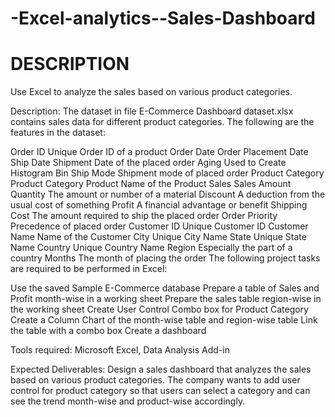 # -Excel-analytics--Sales-Dashboard
# DESCRIPTION
Use Excel to analyze the sales based on various product categories.

Description:
The dataset in file E-Commerce Dashboard dataset.xlsx contains sales data for different product categories. The following are the features in the dataset:

Order ID Unique Order ID of a product Order Date Order Placement Date Ship Date Shipment Date of the placed order Aging Used to Create Histogram Bin Ship Mode Shipment mode of placed order Product Category Product Category Product Name of the Product Sales Sales Amount Quantity The amount or number of a material Discount A deduction from the usual cost of something Profit A financial advantage or benefit Shipping Cost The amount required to ship the placed order Order Priority Precedence of placed order Customer ID Unique Customer ID Customer Name Name of the Customer City Unique City Name State Unique State Name Country Unique Country Name Region Especially the part of a country Months The month of placing the order The following project tasks are required to be performed in Excel:

Use the saved Sample E-Commerce database Prepare a table of Sales and Profit month-wise in a working sheet Prepare the sales table region-wise in the working sheet Create User Control Combo box for Product Category Create a Column Chart of the month-wise table and region-wise table Link the table with a combo box Create a dashboard

Tools required:
Microsoft Excel, Data Analysis Add-in

Expected Deliverables:
Design a sales dashboard that analyzes the sales based on various product categories. The company wants to add user control for product category so that users can select a category and can see the trend month-wise and product-wise accordingly.
